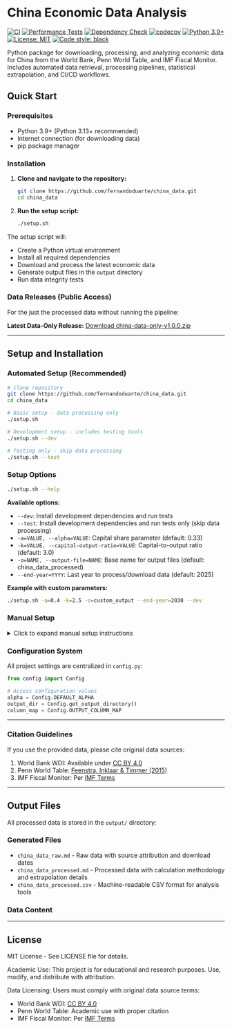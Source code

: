 # China Economic Data Analysis

[![CI](https://github.com/fernandoduarte/china_data/workflows/CI/badge.svg)](https://github.com/fernandoduarte/china_data/actions/workflows/ci.yml)
[![Performance Tests](https://github.com/fernandoduarte/china_data/workflows/Performance%20Testing/badge.svg)](https://github.com/fernandoduarte/china_data/actions/workflows/performance.yml)
[![Dependency Check](https://github.com/fernandoduarte/china_data/workflows/Dependency%20Management/badge.svg)](https://github.com/fernandoduarte/china_data/actions/workflows/dependency-check.yml)
[![codecov](https://codecov.io/gh/fernandoduarte/china_data/branch/main/graph/badge.svg)](https://codecov.io/gh/fernandoduarte/china_data)
[![Python 3.9+](https://img.shields.io/badge/python-3.9+-blue.svg)](https://www.python.org/downloads/)
[![License: MIT](https://img.shields.io/badge/License-MIT-yellow.svg)](https://opensource.org/licenses/MIT)
[![Code style: black](https://img.shields.io/badge/code%20style-black-000000.svg)](https://github.com/psf/black)

Python package for downloading, processing, and analyzing economic data for China from the World Bank, Penn World Table, and IMF Fiscal Monitor. Includes automated data retrieval, processing pipelines, statistical extrapolation, and CI/CD workflows.

## Quick Start

### Prerequisites

- Python 3.9+ (Python 3.13+ recommended)
- Internet connection (for downloading data)
- pip package manager

### Installation

1. **Clone and navigate to the repository:**
   ```bash
   git clone https://github.com/fernandoduarte/china_data.git
   cd china_data
   ```

2. **Run the setup script:**
   ```bash
   ./setup.sh
   ```

The setup script will:
- Create a Python virtual environment
- Install all required dependencies
- Download and process the latest economic data
- Generate output files in the `output` directory
- Run data integrity tests

### Data Releases (Public Access)

For the just the processed data without running the pipeline:

**Latest Data-Only Release:** [Download china-data-only-v1.0.0.zip](https://github.com/fernandoduarte/china_data/releases/latest)

---

## Setup and Installation

### Automated Setup (Recommended)

```bash
# Clone repository
git clone https://github.com/fernandoduarte/china_data.git
cd china_data

# Basic setup - data processing only
./setup.sh

# Development setup - includes testing tools
./setup.sh --dev

# Testing only - skip data processing
./setup.sh --test
```

### Setup Options

```bash
./setup.sh --help
```

**Available options:**
- `--dev`: Install development dependencies and run tests
- `--test`: Install development dependencies and run tests only (skip data processing)
- `-a=VALUE, --alpha=VALUE`: Capital share parameter (default: 0.33)
- `-k=VALUE, --capital-output-ratio=VALUE`: Capital-to-output ratio (default: 3.0)
- `-o=NAME, --output-file=NAME`: Base name for output files (default: china_data_processed)
- `--end-year=YYYY`: Last year to process/download data (default: 2025)

**Example with custom parameters:**
```bash
./setup.sh -a=0.4 -k=2.5 -o=custom_output --end-year=2030 --dev
```

### Manual Setup

<details>
<summary>Click to expand manual setup instructions</summary>

1. **Create virtual environment:**
   ```bash
   python -m venv venv
   # or: python3 -m venv venv
   ```

2. **Activate virtual environment:**
   ```bash
   # macOS/Linux:
   source venv/bin/activate

   # Windows:
   venv\Scripts\activate
   ```

3. **Install dependencies:**
   ```bash
   pip install --upgrade pip
   pip install setuptools>=67.0.0  # Required for Python 3.13+

   # Production dependencies:
   pip install -r requirements.txt

   # Development dependencies:
   pip install -r dev-requirements.txt
   ```

4. **Run the pipeline:**
   ```bash
   python china_data_downloader.py --end-year=2025
   python china_data_processor.py --end-year=2025
   ```
</details>

### Configuration System

All project settings are centralized in `config.py`:

```python
from config import Config

# Access configuration values
alpha = Config.DEFAULT_ALPHA
output_dir = Config.get_output_directory()
column_map = Config.OUTPUT_COLUMN_MAP
```

---

### Citation Guidelines

If you use the provided data, please cite original data sources:
1. World Bank WDI: Available under [CC BY 4.0](https://creativecommons.org/licenses/by/4.0/)
2. Penn World Table: [Feenstra, Inklaar & Timmer (2015)](https://www.rug.nl/ggdc/productivity/pwt/)
3. IMF Fiscal Monitor: Per [IMF Terms](https://www.imf.org/external/terms.htm)

---

## Output Files

All processed data is stored in the `output/` directory:

### Generated Files

- `china_data_raw.md` - Raw data with source attribution and download dates
- `china_data_processed.md` - Processed data with calculation methodology and extrapolation details
- `china_data_processed.csv` - Machine-readable CSV format for analysis tools

### Data Content

---

## License

MIT License - See LICENSE file for details.

Academic Use: This project is for educational and research purposes. Use, modify, and distribute with attribution.

Data Licensing: Users must comply with original data source terms:
- World Bank WDI: [CC BY 4.0](https://creativecommons.org/licenses/by/4.0/)
- Penn World Table: Academic use with proper citation
- IMF Fiscal Monitor: Per [IMF Terms](https://www.imf.org/external/terms.htm)
